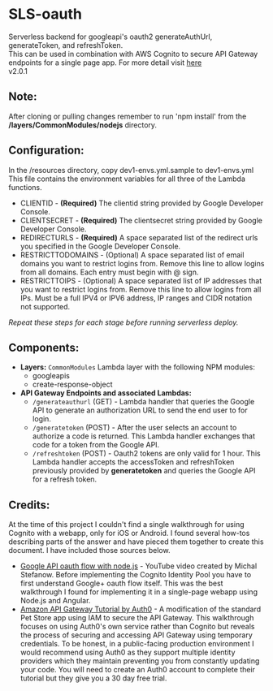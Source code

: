 # SLS-oauth
Serverless backend for googleapi's oauth2 generateAuthUrl, generateToken, and refreshToken.  
This can be used in combination with AWS Cognito to secure API Gateway endpoints for a single page app.
For more detail visit [here](https://kyle138.github.io/oauthlambdacognito/)  
v2.0.1  

## Note:
  After cloning or pulling changes remember to run 'npm install' from the **/layers/CommonModules/nodejs** directory.  

## Configuration:  
In the /resources directory, copy dev1-envs.yml.sample to dev1-envs.yml  
This file contains the environment variables for all three of the Lambda functions.  
* CLIENTID - **(Required)** The clientid string provided by Google Developer Console.  
* CLIENTSECRET - **(Required)** The clientsecret string provided by Google Developer Console.  
* REDIRECTURLS - **(Required)** A space separated list of the redirect urls you specified in the Google Developer Console.  
* RESTRICTTODOMAINS - (Optional) A space separated list of email domains you want to restrict logins from. Remove this line to allow logins from all domains. Each entry must begin with @ sign.  
* RESTRICTTOIPS - (Optional) A space separated list of IP addresses that you want to restrict logins from. Remove this line to allow logins from all IPs. Must be a full IPV4 or IPV6 address, IP ranges and CIDR notation not supported.  

*Repeat these steps for each stage before running serverless deploy.*

## Components:  
- **Layers:** ```CommonModules``` Lambda layer with the following NPM modules:
  - googleapis  
  - create-response-object  
- **API Gateway Endpoints and associated Lambdas:**  
  - ```/generateauthurl``` (GET) - Lambda handler that queries the Google API to generate an authorization URL to send the end user to for login.  
  - ```/generatetoken``` (POST) - After the user selects an account to authorize a code is returned. This Lambda handler exchanges that code for a token from the Google API.  
  - ```/refreshtoken``` (POST) - Oauth2 tokens are only valid for 1 hour. This Lambda handler accepts the accessToken and refreshToken previously provided by **generatetoken** and queries the Google API for a refresh token.  

## Credits:  
At the time of this project I couldn't find a single walkthrough for using Cognito with a webapp, only for iOS or Android. I found several how-tos describing parts of the answer and have pieced them together to create this document. I have included those sources below.
- [Google API oauth flow with node.js](https://youtu.be/bFpMTdy0ogU) - YouTube video created by Michal Stefanow. Before implementing the Cognito Identity Pool you have to first understand Google+ oauth flow itself. This was the best walkthrough I found for implementing it in a single-page webapp using Node.js and Angular.  
- [Amazon API Gateway Tutorial by Auth0](https://auth0.com/docs/integrations/aws-api-gateway) - A modification of the standard Pet Store app using IAM to secure the API Gateway. This walkthrough focuses on using Auth0's own service rather than Cognito but reveals the process of securing and accessing API Gateway using temporary credentials. To be honest, in a public-facing production environment I would recommend using Auth0 as they support multiple identity providers which they maintain preventing you from constantly updating your code. You will need to create an Auth0 account to complete their tutorial but they give you a 30 day free trial.  
